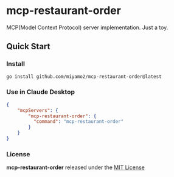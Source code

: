 # mcp-restaurant-order

MCP(Model Context Protocol) server implementation. Just a toy.

## Quick Start

### Install

```sh
go install github.com/miyamo2/mcp-restaurant-order@latest
```

### Use in Claude Desktop

```json
{
    "mcpServers": {
        "mcp-restaurant-order": {
          "command": "mcp-restaurant-order"
        }
    }
}
```

### License

**mcp-restaurant-order** released under the [MIT License](https://github.com/miyamo2/mcp-restaurant-order/blob/main/LICENSE)
